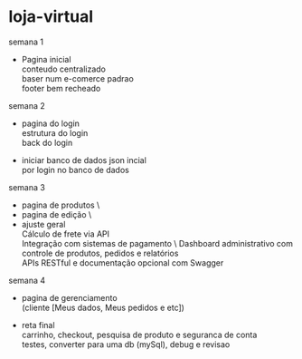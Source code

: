 # loja-virtual


semana 1
- Pagina inicial \
  conteudo centralizado \
  baser num e-comerce padrao \
  footer bem recheado

semana 2
- pagina do login \
  estrutura do login \
  back do login
  
- iniciar banco de dados  json incial \
  por login no banco de dados 

semana 3
- pagina de produtos \
- pagina de edição \
- ajuste geral \
  Cálculo de frete via API \
  Integração com sistemas de pagamento \ 
  Dashboard administrativo com controle de produtos, pedidos e relatórios \
  APIs RESTful e documentação opcional com Swagger

semana 4
- pagina de gerenciamento \
  (cliente [Meus dados, Meus pedidos e etc]) 

- reta final \
  carrinho, checkout, pesquisa de produto e seguranca de conta \
  testes, converter para uma db (mySql), debug e revisao 
  
